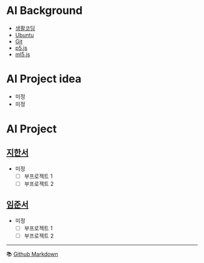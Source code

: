 # AI Background
- [생활코딩](https://opentutorials.org/course/1)
- [Ubuntu](./background/ubuntu.md)
- [Git](./background/git.md)
- [p5.js](./background/p5js.md)
- [ml5.js](./background/ml5.md)

# AI Project idea
- 미정
- 미정

# AI Project
## [지한서](./han-seo/project.md) 
- 미정  
  - [ ] 부프로젝트 1
  - [ ] 부프로젝트 2

## [임준서](./joon-seo/project.md)
- 미정  
  - [ ] 부프로젝트 1
  - [ ] 부프로젝트 2

---

:books: [Github Markdown](https://docs.github.com/en/get-started/writing-on-github/getting-started-with-writing-and-formatting-on-github/basic-writing-and-formatting-syntax)

